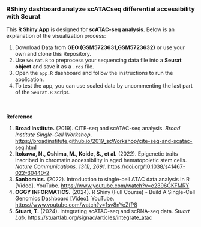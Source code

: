 ### RShiny dashboard analyze scATACseq differential accessibility with Seurat
<p>
  This <strong>R Shiny App</strong> is designed for <strong>scATAC-seq analysis</strong>. Below is an explanation of the visualization process:
</p>
<ol>
  <li>
    Download Data from <strong>GEO (GSM5723631,GSM5723632)</strong> or use your own and clone this Repository.
  </li>
  <li>
    Use <code>Seurat.R</code> to preprocess your sequencing data file into a <strong>Seurat object</strong> and save it as a <code>.rds</code> file.
  </li>
  <li>
    Open the <code>app.R</code> dashboard and follow the instructions to run the application.
  </li>
  <li>
    To test the app, you can use scaled data by uncommenting the last part of the <code>Seurat.R</code> script.
  </li>
</ol>
<br>
<br>
<b>Reference</b>
<ol>
  <li>
    <strong>Broad Institute.</strong> (2019). CITE-seq and scATAC-seq analysis. <em>Broad Institute Single-Cell Workshop</em>. 
    <a href="https://broadinstitute.github.io/2019_scWorkshop/cite-seq-and-scatac-seq.html" target="_blank">https://broadinstitute.github.io/2019_scWorkshop/cite-seq-and-scatac-seq.html</a>
  </li>
  <li>
    <strong>Itokawa, N., Oshima, M., Koide, S., et al.</strong> (2022). Epigenetic traits inscribed in chromatin accessibility in aged hematopoietic stem cells. <em>Nature Communications, 13(1), 2691</em>. 
    <a href="https://doi.org/10.1038/s41467-022-30440-2" target="_blank">https://doi.org/10.1038/s41467-022-30440-2</a>
  </li>
  <li>
    <strong>Sanbomics.</strong> (2022). Introduction to single-cell ATAC data analysis in R [Video]. YouTube. 
    <a href="https://www.youtube.com/watch?v=e2396GKFMRY" target="_blank">https://www.youtube.com/watch?v=e2396GKFMRY</a>
  </li>
  <li>
    <strong>OGGY INFORMATICS.</strong> (2024). R Shiny (Full Course) - Build A Single-Cell Genomics Dashboard [Video]. YouTube. 
    <a href="https://www.youtube.com/watch?v=1sv8nYeZfP8" target="_blank">https://www.youtube.com/watch?v=1sv8nYeZfP8</a>
  </li>
  <li>
    <strong>Stuart, T.</strong> (2024). Integrating scATAC-seq and scRNA-seq data. <em>Stuart Lab</em>. 
    <a href="https://stuartlab.org/signac/articles/integrate_atac" target="_blank">https://stuartlab.org/signac/articles/integrate_atac</a>
  </li>
</ol>